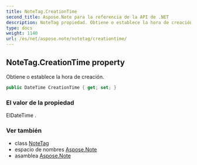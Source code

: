 ```yaml
---
title: NoteTag.CreationTime
second_title: Aspose.Note para la referencia de la API de .NET
description: NoteTag propiedad. Obtiene o establece la hora de creación.
type: docs
weight: 1140
url: /es/net/aspose.note/notetag/creationtime/
---
```

## NoteTag.CreationTime property

Obtiene o establece la hora de creación.

```csharp
public DateTime CreationTime { get; set; }
```

### El valor de la propiedad

ElDateTime .

### Ver también

* class [NoteTag](../)
* espacio de nombres [Aspose.Note](../../notetag/)
* asamblea [Aspose.Note](../../../)


